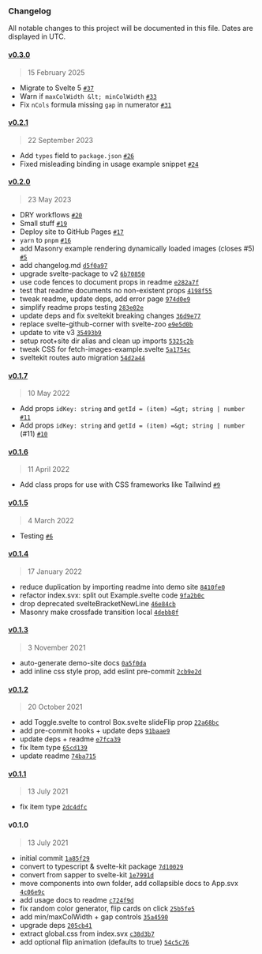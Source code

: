 ### Changelog

All notable changes to this project will be documented in this file. Dates are displayed in UTC.

#### [v0.3.0](https://github.com/janosh/svelte-bricks/compare/v0.2.1...v0.3.0)

> 15 February 2025

- Migrate to Svelte 5 [`#37`](https://github.com/janosh/svelte-bricks/pull/37)
- Warn if `maxColWidth &lt; minColWidth` [`#33`](https://github.com/janosh/svelte-bricks/pull/33)
- Fix `nCols` formula missing `gap` in numerator [`#31`](https://github.com/janosh/svelte-bricks/pull/31)

#### [v0.2.1](https://github.com/janosh/svelte-bricks/compare/v0.2.0...v0.2.1)

> 22 September 2023

- Add `types` field to `package.json` [`#26`](https://github.com/janosh/svelte-bricks/pull/26)
- Fixed misleading binding in usage example snippet [`#24`](https://github.com/janosh/svelte-bricks/pull/24)

#### [v0.2.0](https://github.com/janosh/svelte-bricks/compare/v0.1.7...v0.2.0)

> 23 May 2023

- DRY workflows [`#20`](https://github.com/janosh/svelte-bricks/pull/20)
- Small stuff [`#19`](https://github.com/janosh/svelte-bricks/pull/19)
- Deploy site to GitHub Pages [`#17`](https://github.com/janosh/svelte-bricks/pull/17)
- `yarn` to `pnpm` [`#16`](https://github.com/janosh/svelte-bricks/pull/16)
- add Masonry example rendering dynamically loaded images (closes #5) [`#5`](https://github.com/janosh/svelte-bricks/issues/5)
- add changelog.md [`d5f0a97`](https://github.com/janosh/svelte-bricks/commit/d5f0a9712f4b84e2d23451b71fd619c28301964e)
- upgrade svelte-package to v2 [`6b70850`](https://github.com/janosh/svelte-bricks/commit/6b7085029c5f6b5a0671a833da97fa8ac283ed15)
- use code fences to document props in readme [`e282a7f`](https://github.com/janosh/svelte-bricks/commit/e282a7fb4bbd8fae33abc1747757e9c1cf1b06b6)
- test that readme documents no non-existent props [`4198f55`](https://github.com/janosh/svelte-bricks/commit/4198f55bd61465e1ad97442b665391ea09ee9acd)
- tweak readme, update deps, add error page [`974d0e9`](https://github.com/janosh/svelte-bricks/commit/974d0e96b9b296af16eea32d6e4d5523a396c92d)
- simplify readme props testing [`283e02e`](https://github.com/janosh/svelte-bricks/commit/283e02e004a22f498113d7684038fb45e15bee18)
- update deps and fix sveltekit breaking changes [`36d9e77`](https://github.com/janosh/svelte-bricks/commit/36d9e771a58141f3da888c5605d80608cceb2076)
- replace svelte-github-corner with svelte-zoo [`e9e5d0b`](https://github.com/janosh/svelte-bricks/commit/e9e5d0b1575d48815887ea36ec5b9a1bcedad45f)
- update to vite v3 [`35493b9`](https://github.com/janosh/svelte-bricks/commit/35493b9f5a7fe44420cd8d5f4f5a77410532678f)
- setup root+site dir alias and clean up imports [`5325c2b`](https://github.com/janosh/svelte-bricks/commit/5325c2b74ecc5b107ffa47d5e92f376288f2d460)
- tweak CSS for fetch-images-example.svelte [`5a1754c`](https://github.com/janosh/svelte-bricks/commit/5a1754c5f5e17a5387dca9cc1675c5e1dc00e325)
- sveltekit routes auto migration [`54d2a44`](https://github.com/janosh/svelte-bricks/commit/54d2a4494b61ebd9543b715eec0294ba8eb47b6c)

#### [v0.1.7](https://github.com/janosh/svelte-bricks/compare/v0.1.6...v0.1.7)

> 10 May 2022

- Add props `idKey: string` and `getId = (item) =&gt; string | number` [`#11`](https://github.com/janosh/svelte-bricks/pull/11)
- Add props `idKey: string` and `getId = (item) =&gt; string | number` (#11) [`#10`](https://github.com/janosh/svelte-bricks/issues/10)

#### [v0.1.6](https://github.com/janosh/svelte-bricks/compare/v0.1.5...v0.1.6)

> 11 April 2022

- Add class props for use with CSS frameworks like Tailwind [`#9`](https://github.com/janosh/svelte-bricks/pull/9)

#### [v0.1.5](https://github.com/janosh/svelte-bricks/compare/v0.1.4...v0.1.5)

> 4 March 2022

- Testing [`#6`](https://github.com/janosh/svelte-bricks/pull/6)

#### [v0.1.4](https://github.com/janosh/svelte-bricks/compare/v0.1.3...v0.1.4)

> 17 January 2022

- reduce duplication by importing readme into demo site [`8410fe0`](https://github.com/janosh/svelte-bricks/commit/8410fe07423557247afa276cd45df5bdc0a2d13c)
- refactor index.svx: split out Example.svelte code [`9fa2b0c`](https://github.com/janosh/svelte-bricks/commit/9fa2b0c5565aec8042da18285b7e55cac5100cc9)
- drop deprecated svelteBracketNewLine [`46e84cb`](https://github.com/janosh/svelte-bricks/commit/46e84cbfb363a34708cf7229a340f0e21bcf7c28)
- Masonry make crossfade transition local [`4debb8f`](https://github.com/janosh/svelte-bricks/commit/4debb8f4161faa82ccac242f206a9f6b6e159235)

#### [v0.1.3](https://github.com/janosh/svelte-bricks/compare/v0.1.2...v0.1.3)

> 3 November 2021

- auto-generate demo-site docs [`0a5f0da`](https://github.com/janosh/svelte-bricks/commit/0a5f0da2826a519bb691f20fc4ef06acb2fa944f)
- add inline css style prop, add eslint pre-commit [`2cb9e2d`](https://github.com/janosh/svelte-bricks/commit/2cb9e2dbe20a163f8c4d5aeaeedec8ac11867f88)

#### [v0.1.2](https://github.com/janosh/svelte-bricks/compare/v0.1.1...v0.1.2)

> 20 October 2021

- add Toggle.svelte to control Box.svelte slideFlip prop [`22a68bc`](https://github.com/janosh/svelte-bricks/commit/22a68bc4328bb75c363661cb8c106cdc36310830)
- add pre-commit hooks + update deps [`91baae9`](https://github.com/janosh/svelte-bricks/commit/91baae9497647762b6da00f0ee2732b9a1e624d3)
- update deps + readme [`e7fca39`](https://github.com/janosh/svelte-bricks/commit/e7fca394b7bb9ca4b787af3554577170a6adbed2)
- fix Item type [`65cd139`](https://github.com/janosh/svelte-bricks/commit/65cd1391ba1050f223948cd96fb1cf992e925d79)
- update readme [`74ba715`](https://github.com/janosh/svelte-bricks/commit/74ba715d3ba77e2be6bb206cc86f686eb66c2efd)

#### [v0.1.1](https://github.com/janosh/svelte-bricks/compare/v0.1.0...v0.1.1)

> 13 July 2021

- fix item type [`2dc4dfc`](https://github.com/janosh/svelte-bricks/commit/2dc4dfcd02e6cd5243e64de9cf0316c5c3faee8d)

#### v0.1.0

> 13 July 2021

- initial commit [`1a85f29`](https://github.com/janosh/svelte-bricks/commit/1a85f29860a0418ae1845d4aeb5bfeb2c45ff5ef)
- convert to typescript & svelte-kit package [`7d10029`](https://github.com/janosh/svelte-bricks/commit/7d100295e0c0860a71d908e25cea8bab9f2ad0d7)
- convert from sapper to svelte-kit [`1e7991d`](https://github.com/janosh/svelte-bricks/commit/1e7991d8cfe26edd3e4a8549f27a5710b0ae233f)
- move components into own folder, add collapsible docs to App.svx [`4c06e9c`](https://github.com/janosh/svelte-bricks/commit/4c06e9cd00f4416cd8aaa111013db2e11da360fb)
- add usage docs to readme [`c724f9d`](https://github.com/janosh/svelte-bricks/commit/c724f9d0ec9d5142d291bf07544d189936d58265)
- fix random color generator, flip cards on click [`25b5fe5`](https://github.com/janosh/svelte-bricks/commit/25b5fe5a915136a14f7500e4ef5cb703b18adda6)
- add min/maxColWidth + gap controls [`35a4590`](https://github.com/janosh/svelte-bricks/commit/35a4590fecb1a0b3364e5fcdd3854c89fc60d073)
- upgrade deps [`205cb41`](https://github.com/janosh/svelte-bricks/commit/205cb4190dad269ab7134aa327c086804cd76ee0)
- extract global.css from index.svx [`c38d3b7`](https://github.com/janosh/svelte-bricks/commit/c38d3b7d7131849a95b0221aca21c9e0fd525b3b)
- add optional flip animation (defaults to true) [`54c5c76`](https://github.com/janosh/svelte-bricks/commit/54c5c76a929756caf86efd864cc7182108f2e3fa)
